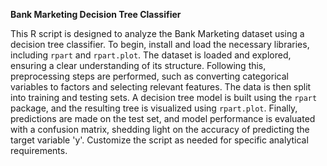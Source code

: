 **Bank Marketing Decision Tree Classifier**

This R script is designed to analyze the Bank Marketing dataset using a decision tree classifier. To begin, install and load the necessary libraries, including `rpart` and `rpart.plot`. The dataset is loaded and explored, ensuring a clear understanding of its structure. Following this, preprocessing steps are performed, such as converting categorical variables to factors and selecting relevant features. The data is then split into training and testing sets. A decision tree model is built using the `rpart` package, and the resulting tree is visualized using `rpart.plot`. Finally, predictions are made on the test set, and model performance is evaluated with a confusion matrix, shedding light on the accuracy of predicting the target variable 'y'. Customize the script as needed for specific analytical requirements.

